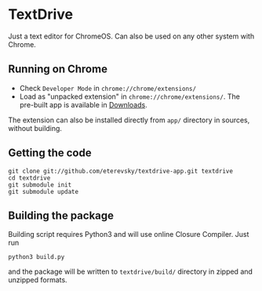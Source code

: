 # TextDrive

Just a text editor for ChromeOS. Can also be used on any other system with Chrome.

## Running on Chrome

* Check `Developer Mode` in `chrome://chrome/extensions/`
* Load as "unpacked extension" in `chrome://chrome/extensions/`. The pre-built app is available in [Downloads](https://github.com/eterevsky/textdrive-app/downloads).

The extension can also be installed directly from `app/` directory in sources, without building.

## Getting the code

    git clone git://github.com/eterevsky/textdrive-app.git textdrive
    cd textdrive
    git submodule init
    git submodule update


## Building the package

Building script requires Python3 and will use online Closure Compiler. Just run

    python3 build.py

and the package will be written to `textdrive/build/` directory in zipped and unzipped formats.
